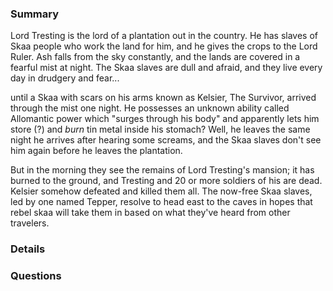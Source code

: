 ### Summary
Lord Tresting is the lord of a plantation out in the country. He has slaves of Skaa people who work the land for him, and he gives the crops to the Lord Ruler. Ash falls from the sky constantly, and the lands are covered in a fearful mist at night. The Skaa slaves are dull and afraid, and they live every day in drudgery and fear...

until a Skaa with scars on his arms known as Kelsier, The Survivor, arrived through the mist one night. He possesses an unknown ability called Allomantic power which "surges through his body" and apparently lets him store (?) and *burn* tin metal inside his stomach? Well, he leaves the same night he arrives after hearing some screams, and the Skaa slaves don't see him again before he leaves the plantation. 

But in the morning they see the remains of Lord Tresting's mansion; it has burned to the ground, and Tresting and 20 or more soldiers of his are dead. Kelsier somehow defeated and killed them all. The now-free Skaa slaves, led by one named Tepper, resolve to head east to the caves in hopes that rebel skaa will take them in based on what they've heard from other travelers.


### Details


### Questions
